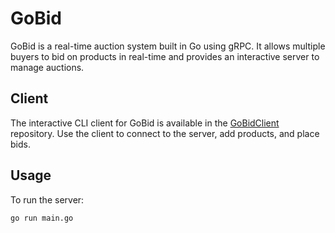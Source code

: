 # GoBid

GoBid is a real-time auction system built in Go using gRPC. It allows multiple buyers to bid on products in real-time and provides an interactive server to manage auctions.

## Client

The interactive CLI client for GoBid is available in the [GoBidClient](https://github.com/prakash03445/GoBidClient) repository. Use the client to connect to the server, add products, and place bids.

## Usage

To run the server:

```bash
go run main.go
